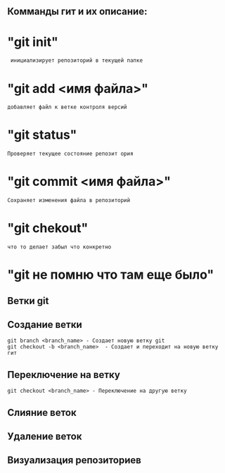## Комманды гит и их описание:
# "git init"
     инициализирует репозиторий в текущей папке
# "git add <имя файла>"
    добавляет файл к ветке контроля версий
# "git status"
    Проверяет текущее состояние репозит ория
# "git commit <имя файла>"
    Сохраняет изменения файла в репозиторий
# "git chekout"
    что то делает забыл что конкретно
# "git не помню что там еще было"
## Ветки git

## Создание ветки
    git branch <branch_name> - Создает новую ветку git
    git checkout -b <branch_name>  - Создает и переходит на новую ветку гит

## Переключение на ветку
    git checkout <branch_name> - Переключение на другую ветку

## Слияние веток

## Удаление веток

## Визуализация репозиториев
